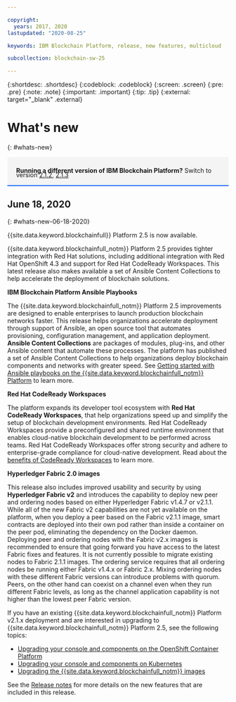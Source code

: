 ```yaml
---

copyright:
  years: 2017, 2020
lastupdated: "2020-08-25"

keywords: IBM Blockchain Platform, release, new features, multicloud

subcollection: blockchain-sw-25

---
```


{:shortdesc: .shortdesc}
{:codeblock: .codeblock}
{:screen: .screen}
{:pre: .pre}
{:note: .note}
{:important: .important}
{:tip: .tip}
{:external: target="_blank" .external}

# What's new
{: #whats-new}

<div style="background-color: #f4f4f4; padding-left: 20px; border-bottom: 2px solid #0f62fe; padding-top: 12px; padding-bottom: 4px; margin-bottom: 16px;">
  <p style="line-height: 10px;">
    <strong>Running a different version of IBM Blockchain Platform?</strong> Switch to version
    <a href="https://cloud.ibm.com/docs/blockchain-sw?topic=blockchain-sw-whats-new">2.1.2</a>,
    <a href="https://cloud.ibm.com/docs/blockchain-sw-213?topic=blockchain-sw-213-whats-new">2.1.3</a>
    </p>
</div>




## June 18, 2020
{: #whats-new-06-18-2020}


{{site.data.keyword.blockchainfull}} Platform 2.5 is now available.


{{site.data.keyword.blockchainfull_notm}} Platform 2.5 provides tighter integration with Red Hat solutions, including additional integration with Red Hat OpenShift 4.3 and support for Red Hat CodeReady Workspaces. This latest release also makes available a set of Ansible Content Collections to help accelerate the deployment of blockchain solutions.

**IBM Blockchain Platform Ansible Playbooks**  

The {{site.data.keyword.blockchainfull_notm}} Platform 2.5 improvements are designed to enable enterprises to launch production blockchain networks faster. This release helps organizations accelerate deployment through support of Ansible, an open source tool that automates provisioning, configuration management, and application deployment. **Ansible Content Collections** are packages of modules, plug-ins, and other Ansible content that automate these processes. The platform has published a set of Ansible Content Collections to help organizations deploy blockchain components and networks with greater speed. See [Getting started with Ansible playbooks on the {{site.data.keyword.blockchainfull_notm}} Platform](/docs/blockchain-sw-25?topic=blockchain-sw-25-ansible) to learn more.

**Red Hat CodeReady Workspaces**  

The platform expands its developer tool ecosystem with **Red Hat CodeReady Workspaces**, that help organizations speed up and simplify the setup of blockchain development environments. Red Hat CodeReady Workspaces provide a preconfigured and shared runtime environment that enables cloud-native blockchain development to be performed across teams. Red Hat CodeReady Workspaces offer strong security and adhere to enterprise-grade compliance for cloud-native development. Read about the [benefits of CodeReady Workspaces](/docs/blockchain-sw-25?topic=blockchain-sw-25-develop-vscode#develop-vscode-crw-why) to learn more.

**Hyperledger Fabric 2.0 images**

This release also includes improved usability and security by using **Hyperledger Fabric v2** and introduces the capability to deploy new peer and ordering nodes based on either Hyperledger Fabric v1.4.7 or v2.1.1. While all of the new Fabric v2 capabilities are not yet available on the platform, when you deploy a peer based on the Fabric v2.1.1 image, smart contracts are deployed into their own pod rather than inside a container on the peer pod, eliminating the dependency on the Docker daemon. Deploying peer and ordering nodes with the Fabric v2.x images is recommended to ensure that going forward you have access to the latest Fabric fixes and features. It is not currently possible to migrate existing nodes to Fabric 2.1.1 images.  The ordering service requires that all ordering nodes be running either Fabric v1.4.x or Fabric 2.x. Mixing ordering nodes with these different Fabric versions can introduce problems with quorum. Peers, on the other hand can coexist on a channel even when they run different Fabric levels, as long as the channel application capability is not higher than the lowest peer Fabric version. 


If you have an existing {{site.data.keyword.blockchainfull_notm}} Platform v2.1.x deployment and are interested in upgrading to {{site.data.keyword.blockchainfull_notm}} Platform 2.5, see the following topics:
- [Upgrading your console and components on the OpenShift Container Platform](/docs/blockchain-sw-25?topic=blockchain-sw-25-upgrade-ocp)
- [Upgrading your console and components on Kubernetes](/docs/blockchain-sw-25?topic=blockchain-sw-25-upgrade-k8)
- [Upgrading the {{site.data.keyword.blockchainfull_notm}} images](/docs/blockchain-sw-25?topic=blockchain-sw-25-blockchain-images#blockchain-images-upgrade)


See the [Release notes](/docs/blockchain?topic=blockchain-release-notes-saas-20#06-18-2020) for more details on the new features that are included in this release.

